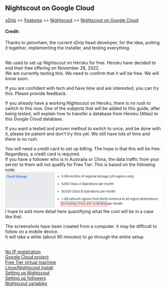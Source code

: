 ## Nightscout on Google Cloud  
[xDrip](../../README.md) >> [Features](../Features_page) >> [Nightscout](../Nightscout_page) >> [Nightscout on Google Cloud](./NS_GoogleCloud)  
  
#### **Credit:**    
Thanks to jamorham, the current xDrip head developer, for the idea, putting it together, implementing the installer, and testing everything.  
<br/>  
  
We used to set up Nightscout on Heroku for free.  Heroku have decided to end their free offering on November 28, 2022.    
We are currently testing this.  We need to confirm that it will be free.  We will know soon.  
  
If you are confident with tech and have time and are interested, you can try this.  Please provide feedback.  
  
If you already have a working Nightscout on Heroku, there is no rush to switch to this now.  One of the subjects that will be added to this guide, after being tested, will explain how to transfer a database from Heroku (Atlas) to this Google Cloud database.  
  
If you want a tested and proven method to switch to once, and be done with it, please be patient and don't try this yet.  We still have lots of time and there is no rush.  
  
You will need a credit card to set up billing.  The hope is that this will be free.  Regardless, a credit card is required.  
If you have a follower who is in Australia or China, the data traffic from your server to them will not qualify for Free Tier.  This is based on the following note:  
![](./images/Australia.png)  
I hope to add more detail here quantifying what the cost will be in a case like that.  
  
The screenshots have been created from a computer.  It may be difficult to follow on a mobile device.  
It will take a while (about 90 minutes) to go through the entire setup.  
<br/>  
  
[No IP registration](./noip_com)  
[Google Cloud project](./NS_GCProject)  
[Free Tier virtual machine](./NS_FreeTier)  
[Linux/Nightscout install](./NS_Install)  
[Setting up Nightscout](./NS_setup)  
[Setting up followers](./NS_Followers)  
[Nightscout variables](./NS_Variables)  
  
